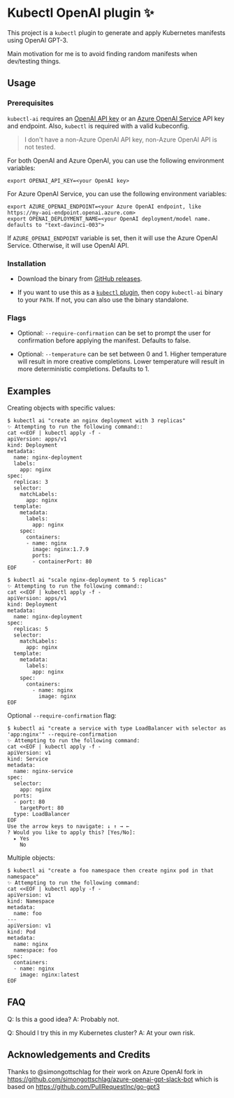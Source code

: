 # Kubectl OpenAI plugin ✨

This project is a `kubectl` plugin to generate and apply Kubernetes manifests using OpenAI GPT-3.

Main motivation for me is to avoid finding random manifests when dev/testing things.

## Usage

### Prerequisites

`kubectl-ai` requires an [OpenAI API key](https://platform.openai.com/overview) or an [Azure OpenAI Service](https://aka.ms/azure-openai) API key and endpoint. Also, `kubectl` is required with a valid kubeconfig.

> I don't have a non-Azure OpenAI API key, non-Azure OpenAI API is not tested.

For both OpenAI and Azure OpenAI, you can use the following environment variables:

```shell
export OPENAI_API_KEY=<your OpenAI key>
```

For Azure OpenAI Service, you can use the following environment variables:

```shell
export AZURE_OPENAI_ENDPOINT=<your Azure OpenAI endpoint, like https://my-aoi-endpoint.openai.azure.com>
export OPENAI_DEPLOYMENT_NAME=<your OpenAI deployment/model name. defaults to "text-davinci-003">
```

If `AZURE_OPENAI_ENDPOINT` variable is set, then it will use the Azure OpenAI Service. Otherwise, it will use OpenAI API.

### Installation

- Download the binary from [GitHub releases](https://github.com/sozercan/kubectl-ai/releases).

- If you want to use this as a [`kubectl` plugin](https://kubernetes.io/docs/tasks/extend-kubectl/kubectl-plugins/), then copy `kubectl-ai` binary to your `PATH`. If not, you can also use the binary standalone.

### Flags

- Optional: `--require-confirmation` can be set to prompt the user for confirmation before applying the manifest. Defaults to false.

- Optional: `--temperature` can be set between 0 and 1. Higher temperature will result in more creative completions. Lower temperature will result in more deterministic completions. Defaults to 1.

## Examples

Creating objects with specific values:

```shell
$ kubectl ai "create an nginx deployment with 3 replicas"
✨ Attempting to run the following command::
cat <<EOF | kubectl apply -f -
apiVersion: apps/v1
kind: Deployment
metadata:
  name: nginx-deployment
  labels:
    app: nginx
spec:
  replicas: 3
  selector:
    matchLabels:
      app: nginx
  template:
    metadata:
      labels:
        app: nginx
    spec:
      containers:
      - name: nginx
        image: nginx:1.7.9
        ports:
        - containerPort: 80
EOF
```

```shell
$ kubectl ai "scale nginx-deployment to 5 replicas"
✨ Attempting to run the following command::
cat <<EOF | kubectl apply -f -
apiVersion: apps/v1
kind: Deployment
metadata:
  name: nginx-deployment
spec:
  replicas: 5
  selector:
    matchLabels:
      app: nginx
  template:
    metadata:
      labels:
        app: nginx
    spec:
      containers:
        - name: nginx
          image: nginx
EOF
```

Optional `--require-confirmation` flag:

```shell
$ kubectl ai "create a service with type LoadBalancer with selector as 'app:nginx'" --require-confirmation
✨ Attempting to run the following command:
cat <<EOF | kubectl apply -f -
apiVersion: v1
kind: Service
metadata:
  name: nginx-service
spec:
  selector:
    app: nginx
  ports:
  - port: 80
    targetPort: 80
  type: LoadBalancer
EOF
Use the arrow keys to navigate: ↓ ↑ → ←
? Would you like to apply this? [Yes/No]:
  ▸ Yes
    No
```

Multiple objects:

```shell
$ kubectl ai "create a foo namespace then create nginx pod in that namespace"
✨ Attempting to run the following command:
cat <<EOF | kubectl apply -f -
apiVersion: v1
kind: Namespace
metadata:
  name: foo
---
apiVersion: v1
kind: Pod
metadata:
  name: nginx
  namespace: foo
spec:
  containers:
  - name: nginx
    image: nginx:latest
EOF
```

## FAQ

Q: Is this a good idea?
A: Probably not.

Q: Should I try this in my Kubernetes cluster?
A: At your own risk.

## Acknowledgements and Credits

Thanks to @simongottschlag for their work on Azure OpenAI fork in https://github.com/simongottschlag/azure-openai-gpt-slack-bot
which is based on https://github.com/PullRequestInc/go-gpt3
